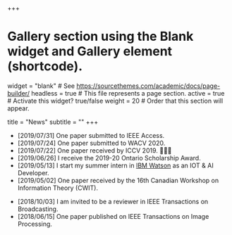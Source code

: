+++
# Gallery section using the Blank widget and Gallery element (shortcode).
widget = "blank"  # See https://sourcethemes.com/academic/docs/page-builder/
headless = true  # This file represents a page section.
active = true  # Activate this widget? true/false
weight = 20  # Order that this section will appear.

title = "News"
subtitle = ""
+++
* [2019/07/31] One paper submitted to IEEE Access.
* [2019/07/24] One paper submitted to WACV 2020.
* [2019/07/22] One paper received by ICCV 2019. :tada::tada::tada:
* [2019/06/26] I receive the 2019-20 Ontario Scholarship Award.
* [2019/05/13] I start my summer intern in [IBM Watson](https://www.ibm.com/watson) as an IOT & AI Developer.
* [2019/05/02] One paper received by the 16th Canadian Workshop on Information Theory (CWIT).
<!-- * [2019/01/15] I start a Mitacs project with [Cymax Group](http://www.cymax.com/) about data mining. -->
* [2018/10/03] I am invited to be a reviewer in IEEE Transactions on Broadcasting.
* [2018/06/15] One paper published on IEEE Transactions on Image Processing.
<!-- * [2018/04/01] I start a Mitacs project with [Car Media 2.0](http://www.carmedia2p0.com/) about alpha-mating. -->

